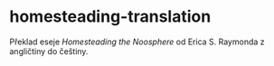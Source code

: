 # homesteading-translation
Překlad eseje *Homesteading the Noosphere* od Erica S. Raymonda z angličtiny do češtiny.
